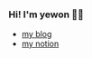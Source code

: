 ### Hi! I'm yewon 👋👋

- [my blog](https://velog.io/@yewo2nn16)
- [my notion](https://yewon-til.notion.site/TIL-16b1f308138944519632dd0e26f9d9e9)



<!--
**yewon-Noh/yewon-Noh** is a ✨ _special_ ✨ repository because its `README.md` (this file) appears on your GitHub profile.

Here are some ideas to get you started:

- 🔭 I’m currently working on ...
- 🌱 I’m currently learning ...
- 👯 I’m looking to collaborate on ...
- 🤔 I’m looking for help with ...
- 💬 Ask me about ...
- 📫 How to reach me: ...
- 😄 Pronouns: ...
- ⚡ Fun fact: ...
-->
